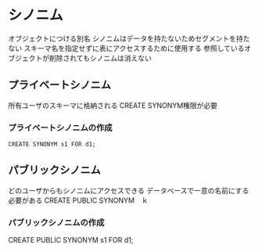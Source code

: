 # シノニム
オブジェクトにつける別名
シノニムはデータを持たないためセグメントを持たない
スキーマ名を指定せずに表にアクセスするために使用する
参照しているオブジェクトが削除されてもシノニムは消えない
## プライベートシノニム
所有ユーザのスキーマに格納される
CREATE SYNONYM権限が必要
### プライベートシノニムの作成
`CREATE SYNONYM s1 FOR d1;`
## パブリックシノニム
どのユーザからもシノニムにアクセスできる
データベースで一意の名前にする必要がある
CREATE PUBLIC SYNONYM　ｋ
### パブリックシノニムの作成
CREATE PUBLIC SYNONYM s1 FOR d1;



